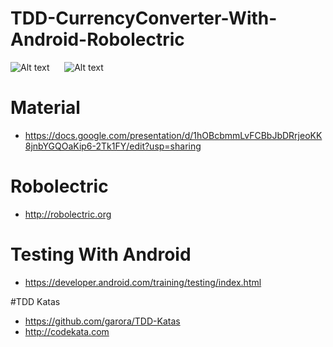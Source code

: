 # TDD-CurrencyConverter-With-Android-Robolectric

![Alt text](https://github.com/LennonRuangjaroon/TDD-CurrencyConverter-With-Android-Robolectric/blob/master/Screenshot_1.png "Action1")&nbsp;&nbsp;&nbsp;&nbsp;&nbsp;&nbsp;![Alt text](https://github.com/LennonRuangjaroon/TDD-CurrencyConverter-With-Android-Robolectric/blob/master/Screenshot_2.png "Action2")

# Material
- https://docs.google.com/presentation/d/1hOBcbmmLvFCBbJbDRrjeoKK8jnbYGQOaKip6-2Tk1FY/edit?usp=sharing

# Robolectric
- http://robolectric.org

# Testing With Android
- https://developer.android.com/training/testing/index.html

#TDD Katas
- https://github.com/garora/TDD-Katas
- http://codekata.com
